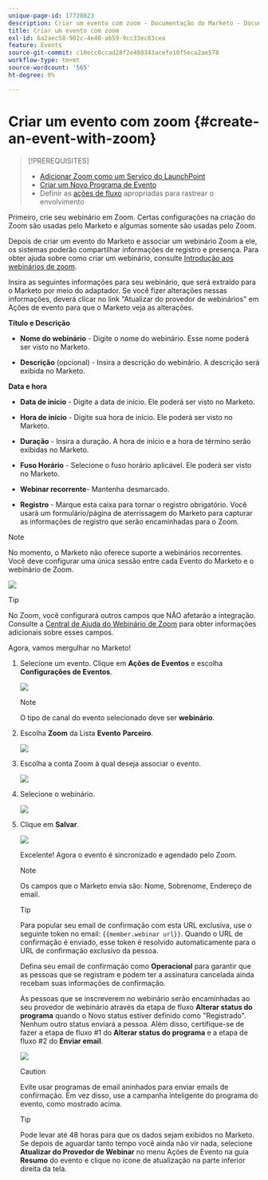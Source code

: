 ```yaml
---
unique-page-id: 17728023
description: Criar um evento com zoom - Documentação do Marketo - Documentação do produto
title: Criar um evento com zoom
exl-id: 6a2aec58-902c-4e40-ab59-9cc33ec83cea
feature: Events
source-git-commit: c10ecc0ccad28f2e480343acefe10f5eca2ae578
workflow-type: tm+mt
source-wordcount: '565'
ht-degree: 0%

---
```


# Criar um evento com zoom {#create-an-event-with-zoom}

>[!PREREQUISITES]
>
>* [Adicionar Zoom como um Serviço do LaunchPoint](/help/marketo/product-docs/administration/additional-integrations/add-zoom-as-a-launchpoint-service.md)
>* [Criar um Novo Programa de Evento](/help/marketo/product-docs/demand-generation/events/understanding-events/create-a-new-event-program.md)
>* Definir as [ações de fluxo](/help/marketo/product-docs/core-marketo-concepts/smart-campaigns/flow-actions/add-a-flow-step-to-a-smart-campaign.md) apropriadas para rastrear o envolvimento

Primeiro, crie seu webinário em Zoom. Certas configurações na criação do Zoom são usadas pelo Marketo e algumas somente são usadas pelo Zoom.

Depois de criar um evento do Marketo e associar um webinário Zoom a ele, os sistemas poderão compartilhar informações de registro e presença. Para obter ajuda sobre como criar um webinário, consulte [Introdução aos webinários de zoom](https://support.zoom.us/hc/en-us/articles/200917029-Getting-Started-With-Webinar).

Insira as seguintes informações para seu webinário, que será extraído para o Marketo por meio do adaptador. Se você fizer alterações nessas informações, deverá clicar no link &quot;Atualizar do provedor de webinários&quot; em Ações de evento para que o Marketo veja as alterações.

**Título e Descrição**

* **Nome do webinário** - Digite o nome do webinário. Esse nome poderá ser visto no Marketo.

* **Descrição** (opcional) - Insira a descrição do webinário. A descrição será exibida no Marketo.

**Data e hora**

* **Data de início** - Digite a data de início. Ele poderá ser visto no Marketo.

* **Hora de início** - Digite sua hora de início. Ele poderá ser visto no Marketo.

* **Duração** - Insira a duração. A hora de início e a hora de término serão exibidas no Marketo.

* **Fuso Horário** - Selecione o fuso horário aplicável. Ele poderá ser visto no Marketo.

* **Webinar recorrente**- Mantenha desmarcado.

* **Registro** - Marque esta caixa para tornar o registro obrigatório. Você usará um formulário/página de aterrissagem do Marketo para capturar as informações de registro que serão encaminhadas para o Zoom.

>[!NOTE]
>
>No momento, o Marketo não oferece suporte a webinários recorrentes. Você deve configurar uma única sessão entre cada Evento do Marketo e o webinário de Zoom.

![](assets/overview2.png)

>[!TIP]
>
>No Zoom, você configurará outros campos que NÃO afetarão a integração. Consulte a [Central de Ajuda do Webinário de Zoom](https://support.zoom.us/hc/en-us/sections/200324965-Video-Webinar) para obter informações adicionais sobre esses campos.

Agora, vamos mergulhar no Marketo!

1. Selecione um evento. Clique em **Ações de Eventos** e escolha **Configurações de Eventos**.

   ![](assets/image2015-5-14-14-3a53-3a10-1.png)

   >[!NOTE]
   >
   >O tipo de canal do evento selecionado deve ser **webinário**.

1. Escolha **Zoom** da Lista **Evento** **Parceiro**.

   ![](assets/eventsettings1.png)

1. Escolha a conta Zoom à qual deseja associar o evento.

   ![](assets/selectaccount.png)

1. Selecione o webinário.

   ![](assets/selectevent.png)

1. Clique em **Salvar**.

   ![](assets/eventsettingssave.png)

   Excelente! Agora o evento é sincronizado e agendado pelo Zoom.

   >[!NOTE]
   >
   >Os campos que o Marketo envia são: Nome, Sobrenome, Endereço de email.

   >[!TIP]
   >
   >Para popular seu email de confirmação com esta URL exclusiva, use o seguinte token no email: `{{member.webinar url}}`. Quando o URL de confirmação é enviado, esse token é resolvido automaticamente para o URL de confirmação exclusivo da pessoa.
   >
   >Defina seu email de confirmação como **Operacional** para garantir que as pessoas que se registram e podem ter a assinatura cancelada ainda recebam suas informações de confirmação.

   As pessoas que se inscreverem no webinário serão encaminhadas ao seu provedor de webinário através da etapa de fluxo **Alterar status do programa** quando o Novo status estiver definido como &quot;Registrado&quot;. Nenhum outro status enviará a pessoa. Além disso, certifique-se de fazer a etapa de fluxo #1 do **Alterar status do programa** e a etapa de fluxo #2 do **Enviar email**.

   ![](assets/goto-webinar-1.png)

   >[!CAUTION]
   >
   >Evite usar programas de email aninhados para enviar emails de confirmação. Em vez disso, use a campanha inteligente do programa do evento, como mostrado acima.

   >[!TIP]
   >
   >Pode levar até 48 horas para que os dados sejam exibidos no Marketo. Se depois de aguardar tanto tempo você ainda não vir nada, selecione **Atualizar do Provedor de Webinar** no menu Ações de Evento na guia **Resumo** do evento e clique no ícone de atualização na parte inferior direita da tela.
